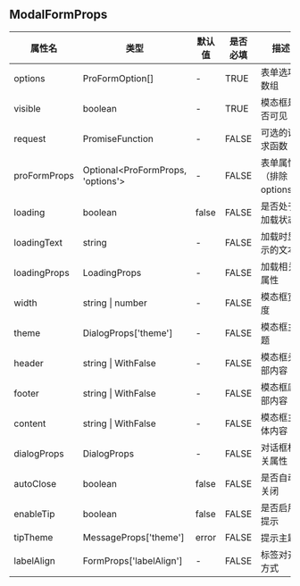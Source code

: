 ## ModalFormProps

| 属性名 | 类型 | 默认值 | 是否必填 | 描述 |
| ---- | ---- | ---- | ---- | ---- |
| options | ProFormOption[] | - | TRUE | 表单选项数组 |
| visible | boolean | - | TRUE | 模态框是否可见 |
| request | PromiseFunction<any> | - | FALSE | 可选的请求函数 |
| proFormProps | Optional<ProFormProps, 'options'> | - | FALSE | 表单属性（排除 options） |
| loading | boolean | false | FALSE | 是否处于加载状态 |
| loadingText | string | - | FALSE | 加载时显示的文本 |
| loadingProps | LoadingProps | - | FALSE | 加载相关属性 |
| width | string \| number | - | FALSE | 模态框宽度 |
| theme | DialogProps['theme'] | - | FALSE | 模态框主题 |
| header | string \| WithFalse<VueNode> | - | FALSE | 模态框头部内容 |
| footer | string \| WithFalse<VueNode> | - | FALSE | 模态框底部内容 |
| content | string \| WithFalse<VueNode> | - | FALSE | 模态框主体内容 |
| dialogProps | DialogProps | - | FALSE | 对话框相关属性 |
| autoClose | boolean | false | FALSE | 是否自动关闭 |
| enableTip | boolean | false | FALSE | 是否启用提示 |
| tipTheme | MessageProps['theme'] | error | FALSE | 提示主题 |
| labelAlign | FormProps['labelAlign'] | - | FALSE | 标签对齐方式 |